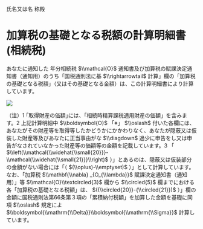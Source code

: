 氏名又は名 称殿

# 加算税の基礎となる税額の計算明細書(相続税)

あなたに通知した 年分相続税 $\\mathcal{O}$ 通知書及び加算税の賦課決定通知書（通知用）のうち「国税通則法に基 $\\rightarrowtail$ 計算」欄の「加算税の基礎となる税額」（又はその基礎となる金額）は、この計算明細書により計算しています。

![](https://www.nta.go.jp/tmp/e92ee65b-aea0-4ee9-88bd-71a72edb626c/images/a3aba63979801090e00c9226a7cb1ecc53ce17427f429c0bf86846d81072aa16.jpg)

（注）1 ｢取得財産の価額｣には、「相続時精算課税適用財産の価額」を含みます。2 上記計算明細中 $\\boldsymbol{O}$ 「※」 $\\oslash$ 付いた各欄には、あなたがその財産等を取得等したかどうかにかかわりなく、あなたが隠蔽又は仮装した財産等及びあなたに正当事由がな $\\diagdown$ 過少に申告をし又は申告がなされていなかった財産等の価額等の金額を記載しています。3 「 $\\left(\\mathcal{\\widehat{\\small{20}}}-\\mathcal{\\widehat{\\small{21}}}\\right)$ ）」とあるのは、隠蔽又は仮装部分の金額がない場合には「（ $(\\oplus)-\\emptyset)$ ）」として計算しています。なお、「加算税 $\\mathbf{\\nabla} _{O_{\\lambda}}$ 賦課決定通知書（通知用）」等 $\\mathcal{O}\\textcircled{3}$ 欄から $\\circled{5}$ 欄までにおける各「加算税の基礎となる税額」は、 $({\\circled{20}}-{\\circled{21}})$ ）」欄の金額に国税通則法第66条第３項の「累積納付税額」を加算した金額を基礎に同項 $\\oslash$ 規定によ $\\boldsymbol{\\mathrm{\\Delta}}\\boldsymbol{\\mathrm{\\Sigma}}$ 計算しています。